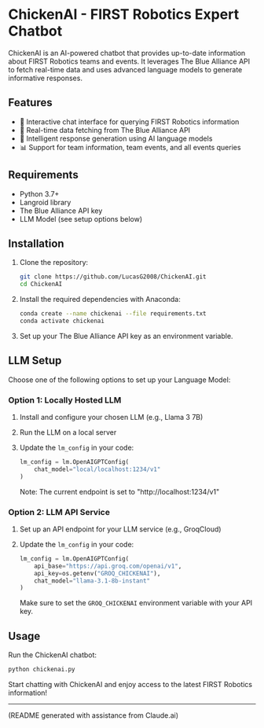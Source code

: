 # ChickenAI - FIRST Robotics Expert Chatbot

ChickenAI is an AI-powered chatbot that provides up-to-date information about FIRST Robotics teams and events. It leverages The Blue Alliance API to fetch real-time data and uses advanced language models to generate informative responses.

## Features

- 🤖 Interactive chat interface for querying FIRST Robotics information
- 🔄 Real-time data fetching from The Blue Alliance API
- 🧠 Intelligent response generation using AI language models
- 📊 Support for team information, team events, and all events queries

## Requirements

- Python 3.7+
- Langroid library
- The Blue Alliance API key
- LLM Model (see setup options below)

## Installation

1. Clone the repository:
   ```bash
   git clone https://github.com/LucasG2008/ChickenAI.git
   cd ChickenAI
   ```

2. Install the required dependencies with Anaconda:
   ```bash
   conda create --name chickenai --file requirements.txt
   conda activate chickenai
   ```

3. Set up your The Blue Alliance API key as an environment variable.

## LLM Setup

Choose one of the following options to set up your Language Model:

### Option 1: Locally Hosted LLM

1. Install and configure your chosen LLM (e.g., Llama 3 7B)
2. Run the LLM on a local server
3. Update the `lm_config` in your code:

   ```python
   lm_config = lm.OpenAIGPTConfig(
       chat_model="local/localhost:1234/v1"
   )
   ```

   Note: The current endpoint is set to "http://localhost:1234/v1"

### Option 2: LLM API Service

1. Set up an API endpoint for your LLM service (e.g., GroqCloud)
2. Update the `lm_config` in your code:

   ```python
   lm_config = lm.OpenAIGPTConfig(
       api_base="https://api.groq.com/openai/v1",
       api_key=os.getenv("GROQ_CHICKENAI"),
       chat_model="llama-3.1-8b-instant"
   )
   ```

   Make sure to set the `GROQ_CHICKENAI` environment variable with your API key.

## Usage

Run the ChickenAI chatbot:

```bash
python chickenai.py
```

Start chatting with ChickenAI and enjoy access to the latest FIRST Robotics information!

---

(README generated with assistance from Claude.ai)